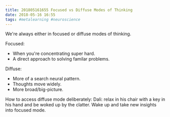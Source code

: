 ```yaml
---
title: 201805161655 Focused vs Diffuse Modes of Thinking
date: 2018-05-16 16:55
tags: #metalearning #neuroscience
---
```


We're always either in focused or diffuse modes of thinking.

Focused:
+ When you're concentrating super hard.
+ A direct approach to solving familar problems.

Diffuse:
+ More of a search neural pattern.
+ Thoughts move widely.
+ More broad/big-picture.

How to access diffuse mode deliberately:
Dali: relax in his chair with a key in his hand and be woked up by the clatter. Wake up and take new insights into focused mode.

